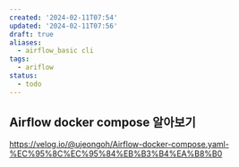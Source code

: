 ```yaml
---
created: '2024-02-11T07:54'
updated: '2024-02-11T07:56'
draft: true
aliases:
  - airflow_basic cli
tags:
  - ariflow
status:
  - todo
---
```

## Airflow docker compose 알아보기

<https://velog.io/@ujeongoh/Airflow-docker-compose.yaml-%EC%95%8C%EC%95%84%EB%B3%B4%EA%B8%B0>


